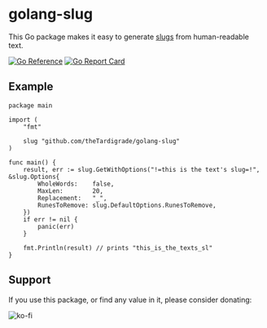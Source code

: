 # golang-slug

This Go package makes it easy to generate [slugs](https://en.wikipedia.org/wiki/Clean_URL#Slug) from human-readable text.

[![Go Reference](https://pkg.go.dev/badge/github.com/theTardigrade/golang-slug.svg)](https://pkg.go.dev/github.com/theTardigrade/golang-slug) [![Go Report Card](https://goreportcard.com/badge/github.com/theTardigrade/golang-slug)](https://goreportcard.com/report/github.com/theTardigrade/golang-slug)

## Example

```golang
package main

import (
	"fmt"

	slug "github.com/theTardigrade/golang-slug"
)

func main() {
	result, err := slug.GetWithOptions("!=this is the text's slug=!", &slug.Options{
		WholeWords:    false,
		MaxLen:        20,
		Replacement:   "_",
		RunesToRemove: slug.DefaultOptions.RunesToRemove,
	})
	if err != nil {
		panic(err)
	}

	fmt.Println(result) // prints "this_is_the_texts_sl"
}
```

## Support

If you use this package, or find any value in it, please consider donating:

![[ko-fi](https://ko-fi.com/img/githubbutton_sm.svg)](https://ko-fi.com/S6S2EIRL0)
